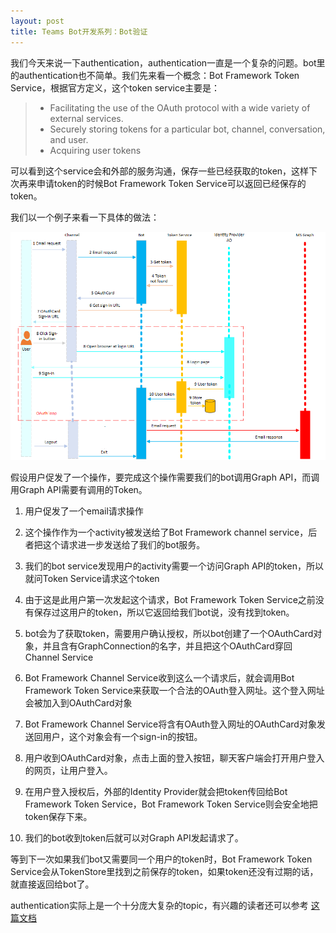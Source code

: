 ```yaml
---
layout: post
title: Teams Bot开发系列：Bot验证
---
```


我们今天来说一下authentication，authentication一直是一个复杂的问题。bot里的authentication也不简单。我们先来看一个概念：Bot Framework Token Service，根据官方定义，这个token service主要是：

> * Facilitating the use of the OAuth protocol with a wide variety of external services.
> * Securely storing tokens for a particular bot, channel, conversation, and user.
> * Acquiring user tokens

可以看到这个service会和外部的服务沟通，保存一些已经获取的token，这样下次再来申请token的时候Bot Framework Token Service可以返回已经保存的token。

我们以一个例子来看一下具体的做法：

![BotAuth](../images/post20201123/001.png)

假设用户促发了一个操作，要完成这个操作需要我们的bot调用Graph API，而调用Graph API需要有调用的Token。

1. 用户促发了一个email请求操作

2. 这个操作作为一个activity被发送给了Bot Framework channel service，后者把这个请求进一步发送给了我们的bot服务。

3. 我们的bot service发现用户的activity需要一个访问Graph API的token，所以就问Token Service请求这个token

4. 由于这是此用户第一次发起这个请求，Bot Framework Token Service之前没有保存过这用户的token，所以它返回给我们bot说，没有找到token。

5. bot会为了获取token，需要用户确认授权，所以bot创建了一个OAuthCard对象，并且含有GraphConnection的名字，并且把这个OAuthCard穿回Channel Service

6. Bot Framework Channel Service收到这么一个请求后，就会调用Bot Framework Token Service来获取一个合法的OAuth登入网址。这个登入网址会被加入到OAuthCard对象

7. Bot Framework Channel Service将含有OAuth登入网址的OAuthCard对象发送回用户，这个对象会有一个sign-in的按钮。

8. 用户收到OAuthCard对象，点击上面的登入按钮，聊天客户端会打开用户登入的网页，让用户登入。

9. 在用户登入授权后，外部的Identity Provider就会把token传回给Bot Framework Token Service，Bot Framework Token Service则会安全地把token保存下来。

10. 我们的bot收到token后就可以对Graph API发起请求了。

等到下一次如果我们bot又需要同一个用户的token时，Bot Framework Token Service会从TokenStore里找到之前保存的token，如果token还没有过期的话，就直接返回给bot了。

authentication实际上是一个十分庞大复杂的topic，有兴趣的读者还可以参考 [这篇文档](https://docs.microsoft.com/en-us/azure/bot-service/bot-builder-authentication?view=azure-bot-service-4.0&tabs=aadv2%2Ccsharp)